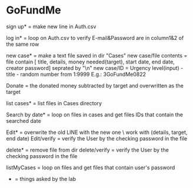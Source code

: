 # GoFundMe
sign up* = make new line in Auth.csv

log in* = loop on Auth.csv to verify E-mail&Password are in column1&2 of the same row

new case* = make a text file saved in dir "Cases" 
new case/file contents = file contain [ title, details, money needed(target), start date, end date, creator password] seprated by "\n"
new case/ID = Urgency level(input) - title - random number from 1:9999  E.g.: 3GoFundMe0822

Donate = the donated money subtracted by target and overwritten as the target

list cases* = list files in Cases directory

Search by date* = loop on files in cases and get files IDs that contain the searched date

Edit* = overwrite the old LINE with the new one \\ work with (details, target, end date)
Edit/verify = verify the User by the checking password in the file

delete* = remove file from dir
delete/verify = verify the User by the checking password in the file

listMyCases = loop on files and get files that contain user's password




* = things asked by the lab
